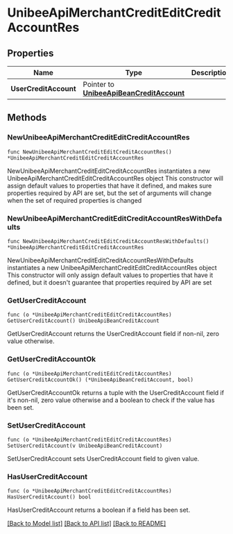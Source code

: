 # UnibeeApiMerchantCreditEditCreditAccountRes

## Properties

Name | Type | Description | Notes
------------ | ------------- | ------------- | -------------
**UserCreditAccount** | Pointer to [**UnibeeApiBeanCreditAccount**](UnibeeApiBeanCreditAccount.md) |  | [optional] 

## Methods

### NewUnibeeApiMerchantCreditEditCreditAccountRes

`func NewUnibeeApiMerchantCreditEditCreditAccountRes() *UnibeeApiMerchantCreditEditCreditAccountRes`

NewUnibeeApiMerchantCreditEditCreditAccountRes instantiates a new UnibeeApiMerchantCreditEditCreditAccountRes object
This constructor will assign default values to properties that have it defined,
and makes sure properties required by API are set, but the set of arguments
will change when the set of required properties is changed

### NewUnibeeApiMerchantCreditEditCreditAccountResWithDefaults

`func NewUnibeeApiMerchantCreditEditCreditAccountResWithDefaults() *UnibeeApiMerchantCreditEditCreditAccountRes`

NewUnibeeApiMerchantCreditEditCreditAccountResWithDefaults instantiates a new UnibeeApiMerchantCreditEditCreditAccountRes object
This constructor will only assign default values to properties that have it defined,
but it doesn't guarantee that properties required by API are set

### GetUserCreditAccount

`func (o *UnibeeApiMerchantCreditEditCreditAccountRes) GetUserCreditAccount() UnibeeApiBeanCreditAccount`

GetUserCreditAccount returns the UserCreditAccount field if non-nil, zero value otherwise.

### GetUserCreditAccountOk

`func (o *UnibeeApiMerchantCreditEditCreditAccountRes) GetUserCreditAccountOk() (*UnibeeApiBeanCreditAccount, bool)`

GetUserCreditAccountOk returns a tuple with the UserCreditAccount field if it's non-nil, zero value otherwise
and a boolean to check if the value has been set.

### SetUserCreditAccount

`func (o *UnibeeApiMerchantCreditEditCreditAccountRes) SetUserCreditAccount(v UnibeeApiBeanCreditAccount)`

SetUserCreditAccount sets UserCreditAccount field to given value.

### HasUserCreditAccount

`func (o *UnibeeApiMerchantCreditEditCreditAccountRes) HasUserCreditAccount() bool`

HasUserCreditAccount returns a boolean if a field has been set.


[[Back to Model list]](../README.md#documentation-for-models) [[Back to API list]](../README.md#documentation-for-api-endpoints) [[Back to README]](../README.md)


